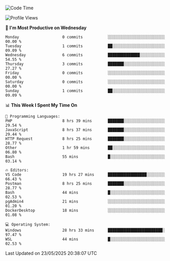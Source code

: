 <!--START_SECTION:waka-->
![Code Time](http://img.shields.io/badge/Code%20Time-5%2C024%20hrs%2055%20mins-blue)

![Profile Views](http://img.shields.io/badge/Profile%20Views-8-blue)

📅 **I'm Most Productive on Wednesday** 

```text
Monday                   0 commits           ░░░░░░░░░░░░░░░░░░░░░░░░░   00.00 % 
Tuesday                  1 commits           ██░░░░░░░░░░░░░░░░░░░░░░░   09.09 % 
Wednesday                6 commits           ██████████████░░░░░░░░░░░   54.55 % 
Thursday                 3 commits           ███████░░░░░░░░░░░░░░░░░░   27.27 % 
Friday                   0 commits           ░░░░░░░░░░░░░░░░░░░░░░░░░   00.00 % 
Saturday                 0 commits           ░░░░░░░░░░░░░░░░░░░░░░░░░   00.00 % 
Sunday                   1 commits           ██░░░░░░░░░░░░░░░░░░░░░░░   09.09 % 
```


📊 **This Week I Spent My Time On** 

```text
💬 Programming Languages: 
PHP                      8 hrs 39 mins       ███████░░░░░░░░░░░░░░░░░░   29.54 % 
JavaScript               8 hrs 37 mins       ███████░░░░░░░░░░░░░░░░░░   29.44 % 
HTTP Request             8 hrs 25 mins       ███████░░░░░░░░░░░░░░░░░░   28.77 % 
Other                    1 hr 59 mins        ██░░░░░░░░░░░░░░░░░░░░░░░   06.80 % 
Bash                     55 mins             █░░░░░░░░░░░░░░░░░░░░░░░░   03.14 % 

🔥 Editors: 
VS Code                  19 hrs 27 mins      █████████████████░░░░░░░░   66.43 % 
Postman                  8 hrs 25 mins       ███████░░░░░░░░░░░░░░░░░░   28.77 % 
Bash                     44 mins             █░░░░░░░░░░░░░░░░░░░░░░░░   02.53 % 
pgAdmin4                 21 mins             ░░░░░░░░░░░░░░░░░░░░░░░░░   01.20 % 
DockerDesktop            18 mins             ░░░░░░░░░░░░░░░░░░░░░░░░░   01.08 % 

💻 Operating System: 
Windows                  28 hrs 33 mins      ████████████████████████░   97.47 % 
WSL                      44 mins             █░░░░░░░░░░░░░░░░░░░░░░░░   02.53 % 
```


 Last Updated on 23/05/2025 20:38:07 UTC
<!--END_SECTION:waka-->
